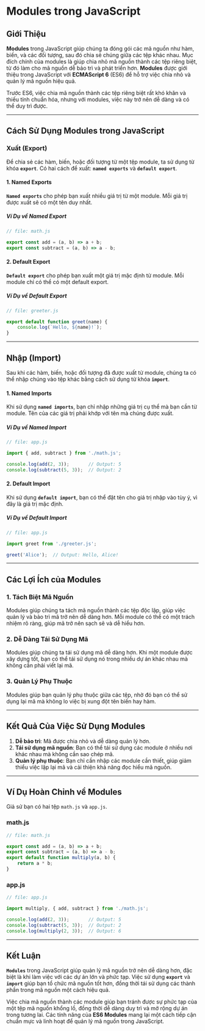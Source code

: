 # Modules trong JavaScript

## Giới Thiệu

**Modules** trong JavaScript giúp chúng ta đóng gói các mã nguồn như hàm, biến, và các đối tượng, sau đó chia sẻ chúng giữa các tệp khác nhau. Mục đích chính của modules là giúp chia nhỏ mã nguồn thành các tệp riêng biệt, từ đó làm cho mã nguồn dễ bảo trì và phát triển hơn. **Modules** được giới thiệu trong JavaScript với **ECMAScript 6** (ES6) để hỗ trợ việc chia nhỏ và quản lý mã nguồn hiệu quả.

Trước ES6, việc chia mã nguồn thành các tệp riêng biệt rất khó khăn và thiếu tính chuẩn hóa, nhưng với modules, việc này trở nên dễ dàng và có thể duy trì được.

---

## Cách Sử Dụng Modules trong JavaScript

### Xuất (Export)

Để chia sẻ các hàm, biến, hoặc đối tượng từ một tệp module, ta sử dụng từ khóa **`export`**. Có hai cách để xuất: **`named exports`** và **`default export`**.

#### 1. Named Exports

**`Named exports`** cho phép bạn xuất nhiều giá trị từ một module. Mỗi giá trị được xuất sẽ có một tên duy nhất.

##### Ví Dụ về Named Export

```javascript
// file: math.js

export const add = (a, b) => a + b;
export const subtract = (a, b) => a - b;
```

#### 2. Default Export

**`Default export`** cho phép bạn xuất một giá trị mặc định từ module. Mỗi module chỉ có thể có một default export.

##### Ví Dụ về Default Export

```javascript
// file: greeter.js

export default function greet(name) {
    console.log(`Hello, ${name}!`);
}
```

---

## Nhập (Import)

Sau khi các hàm, biến, hoặc đối tượng đã được xuất từ module, chúng ta có thể nhập chúng vào tệp khác bằng cách sử dụng từ khóa **`import`**.

#### 1. Named Imports

Khi sử dụng **`named imports`**, bạn chỉ nhập những giá trị cụ thể mà bạn cần từ module. Tên của các giá trị phải khớp với tên mà chúng được xuất.

##### Ví Dụ về Named Import

```javascript
// file: app.js

import { add, subtract } from './math.js';

console.log(add(2, 3));       // Output: 5
console.log(subtract(5, 3));  // Output: 2
```

#### 2. Default Import

Khi sử dụng **`default import`**, bạn có thể đặt tên cho giá trị nhập vào tùy ý, vì đây là giá trị mặc định.

##### Ví Dụ về Default Import

```javascript
// file: app.js

import greet from './greeter.js';

greet('Alice');  // Output: Hello, Alice!
```

---

## Các Lợi Ích của Modules

### 1. Tách Biệt Mã Nguồn

Modules giúp chúng ta tách mã nguồn thành các tệp độc lập, giúp việc quản lý và bảo trì mã trở nên dễ dàng hơn. Mỗi module có thể có một trách nhiệm rõ ràng, giúp mã trở nên sạch sẽ và dễ hiểu hơn.

### 2. Dễ Dàng Tái Sử Dụng Mã

Modules giúp chúng ta tái sử dụng mã dễ dàng hơn. Khi một module được xây dựng tốt, bạn có thể tái sử dụng nó trong nhiều dự án khác nhau mà không cần phải viết lại mã.

### 3. Quản Lý Phụ Thuộc

Modules giúp bạn quản lý phụ thuộc giữa các tệp, nhờ đó bạn có thể sử dụng lại mã mà không lo việc bị xung đột tên biến hay hàm.

---

## Kết Quả Của Việc Sử Dụng Modules

1. **Dễ bảo trì**: Mã được chia nhỏ và dễ dàng quản lý hơn.
2. **Tái sử dụng mã nguồn**: Bạn có thể tái sử dụng các module ở nhiều nơi khác nhau mà không cần sao chép mã.
3. **Quản lý phụ thuộc**: Bạn chỉ cần nhập các module cần thiết, giúp giảm thiểu việc lặp lại mã và cải thiện khả năng đọc hiểu mã nguồn.

---

## Ví Dụ Hoàn Chỉnh về Modules

Giả sử bạn có hai tệp `math.js` và `app.js`.

### math.js

```javascript
// file: math.js

export const add = (a, b) => a + b;
export const subtract = (a, b) => a - b;
export default function multiply(a, b) {
    return a * b;
}
```

### app.js

```javascript
// file: app.js

import multiply, { add, subtract } from './math.js';

console.log(add(2, 3));       // Output: 5
console.log(subtract(5, 3));  // Output: 2
console.log(multiply(2, 3));  // Output: 6
```

---

## Kết Luận

**`Modules`** trong JavaScript giúp quản lý mã nguồn trở nên dễ dàng hơn, đặc biệt là khi làm việc với các dự án lớn và phức tạp. Việc sử dụng **`export`** và **`import`** giúp bạn tổ chức mã nguồn tốt hơn, đồng thời tái sử dụng các thành phần trong mã nguồn một cách hiệu quả.

Việc chia mã nguồn thành các module giúp bạn tránh được sự phức tạp của một tệp mã nguồn khổng lồ, đồng thời dễ dàng duy trì và mở rộng dự án trong tương lai. Các tính năng của **ES6 Modules** mang lại một cách tiếp cận chuẩn mực và linh hoạt để quản lý mã nguồn trong JavaScript.